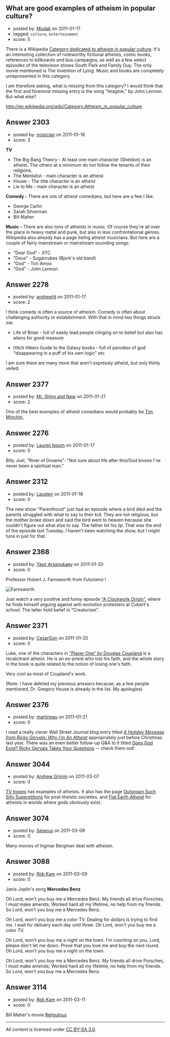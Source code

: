 ## What are good examples of atheism in popular culture?

- posted by: [Mudak](https://stackexchange.com/users/-1/205-mudak) on 2011-01-17
- tagged: `culture`, `entertainment`
- score: 5

There is a Wikipedia <a href=http://en.wikipedia.org/wiki/Category:Atheism_in_popular_culture>Category dedicated to atheism in popular culture</a>.  It's an interesting collection of noteworthy fictional atheists, comic books, references to billboards and bus campaigns, as well as a few select episodes of the television shows South Park and Family Guy.  The only movie mentioned is The Invention of Lying.  Music and books are completely unrepresented in this category.

I am therefore asking, what is missing from this category?  I would think that the first and foremost missing entry is the song "Imagine," by John Lennon.  But what else?

http://en.wikipedia.org/wiki/Category:Atheism_in_popular_culture


## Answer 2303

- posted by: [noisician](https://stackexchange.com/users/-1/90-noisician) on 2011-01-18
- score: 3

**TV**

 - The Big Bang Theory - At least one main character (Sheldon) is an atheist. The others at a minimum do not follow the tenants of their religions.
 - The Mentalist - main character is an atheist
 - House - The title character is an atheist
 - Lie to Me - main character is an atheist

**Comedy -** 
There are lots of atheist comedians, but here are a few I like.

 - George Carlin
 - Sarah Silverman
 - Bill Maher

**Music -**
There are also tons of atheists in music. Of course they're all over the place in heavy metal and punk, but also in less confrontational genres. Wikipedia also already has a page listing atheist musicians. But here are a couple of fairly mainstream or mainstream sounding songs:

 - "Dear God" - XTC
 - "Deus" - Sugarcubes (Bjork's old band)
 - "God" - Tori Amos
 - "God" - John Lennon




## Answer 2278

- posted by: [andrewfd](https://stackexchange.com/users/-1/869-andrewfd) on 2011-01-17
- score: 2

I think comedy is often a source of atheism. Comedy is often about challenging authority or establishment. With that in mind two things struck me:

- Life of Brian - full of easily lead people clinging on to belief but also has aliens for good measure

- Hitch Hikers Guide to the Galaxy books - full of parodies of god "disappearing in a puff of his own logic" etc

I am sure there are many more that aren't expressly atheist, but only thinly veiled. 


## Answer 2377

- posted by: [Mr. Shiny and New](https://stackexchange.com/users/-1/379-mr-shiny-and-new) on 2011-01-21
- score: 2

<p>One of the best examples of atheist comedians would probably be <a href="http://www.timminchin.com/" rel="nofollow">Tim Minchin.</a></p>



## Answer 2276

- posted by: [Lauren Ipsum](https://stackexchange.com/users/-1/71-lauren-ipsum) on 2011-01-17
- score: 0

Billy Joel, "River of Dreams": "Not sure about life after this/God knows I've never been a spiritual man." 


## Answer 2312

- posted by: [Lausten](https://stackexchange.com/users/-1/584-lausten) on 2011-01-18
- score: 0

The new show "Parenthood" just had an episode where a bird died and the parents struggled with what to say to their kid. They are not religious, but the mother broke down and said the bird went to heaven because she couldn't figure out what else to say. The father bit his lip. That was the end of the episode last Tuesday. I haven't been watching the show, but I might tune in just for that. 


## Answer 2368

- posted by: [Yasir Arsanukaev](https://stackexchange.com/users/-1/197-yasir-arsanukaev) on 2011-01-20
- score: 0

<p>Professor Hubert J. Farnsworth from <em>Futurama</em> !</p>

<p><img src="http://i.imgur.com/4DkOM.jpg" alt="Farnsworth"></p>

<p>Just watch a very positive and funny episode <a href="http://en.wikipedia.org/wiki/A_Clockwork_Origin" rel="nofollow">"A Clockwork Origin"</a>, where he finds himself arguing against anti-evolution protesters at Cubert's school. The latter hold belief in "Creaturism".</p>



## Answer 2371

- posted by: [CesarGon](https://stackexchange.com/users/-1/80-cesargon) on 2011-01-20
- score: 0

Luke, one of the characters in <a href="http://en.wikipedia.org/wiki/Player_One">"Player One" by Douglas Coupland</a> is a recalcitrant atheist. He is an ex-priest who lost his faith, and the whole story in the book is quite related to the notion of losing one's faith.

Very cool as most of Coupland's work.

(Note. I have deleted my previous answers because, as a few people mentioned, Dr. Gregory House is already in the list. My apologies)



## Answer 2376

- posted by: [martineau](https://stackexchange.com/users/-1/873-martineau) on 2011-01-21
- score: 0

<p>I read a really clever Wall Street Journal blog entry titled <a href="http://blogs.wsj.com/speakeasy/2010/12/19/a-holiday-message-from-ricky-gervais-why-im-an-atheist/" rel="nofollow"><em>A Holiday Message from Ricky Gervais: Why I'm An Atheist</em></a> appropriately just before Christmas last year. There was an even better follow-up Q&amp;A to it titled <a href="http://blogs.wsj.com/speakeasy/2010/12/22/does-god-exist-ricky-gervais-takes-your-questions/#?mg=com-wsj" rel="nofollow">Does God Exist? Ricky Gervais Takes Your Questions</a> -- check them out!</p>



## Answer 3044

- posted by: [Andrew Grimm](https://stackexchange.com/users/-1/270-andrew-grimm) on 2011-03-07
- score: 0

<p><a href="http://tvtropes.org/pmwiki/pmwiki.php/Main/HollywoodAtheist" rel="nofollow">TV tropes</a> has examples of atheists. It also has the page <a href="http://tvtropes.org/pmwiki/pmwiki.php/Main/OutgrownSuchSillySuperstitions" rel="nofollow">Outgrown Such Silly Superstitions</a> for post-theistic societies, and <a href="http://tvtropes.org/pmwiki/pmwiki.php/Main/FlatEarthAtheist" rel="nofollow">Flat Earth Atheist</a> for atheists in worlds where gods obviously exist.</p>



## Answer 3074

- posted by: [Sejanus](https://stackexchange.com/users/-1/1221-sejanus) on 2011-03-09
- score: 0

Many movies of Ingmar Bergman deal with atheism. 


## Answer 3088

- posted by: [Rob Kam](https://stackexchange.com/users/-1/612-rob-kam) on 2011-03-09
- score: 0

Janis Joplin's song **Mercedes Benz** 

Oh Lord, won't you buy me a Mercedes Benz.
My friends all drive Porsches, I must make amends;
Worked hard all my lifetime, no help from my friends.
So Lord, won't you buy me a Mercedes Benz.

Oh Lord, won't you buy me a color TV.
Dealing for dollars is trying to find me.
I wait for delivery each day until three.
Oh Lord, won't you buy me a color TV.

Oh Lord, won't you buy me a night on the town.
I'm counting on you, Lord, please don't let me down.
Prove that you love me and buy the next round.
Oh Lord, won't you buy me a night on the town.

Oh Lord, won't you buy me a Mercedes Benz.
My friends all drive Porsches, I must make amends;
Worked hard all my lifetime, no help from my friends.
So Lord, won't you buy me a Mercedes Benz. 


## Answer 3114

- posted by: [Rob Kam](https://stackexchange.com/users/-1/612-rob-kam) on 2011-03-11
- score: 0

<p>Bill Maher's movie <a href="http://en.wikipedia.org/wiki/Religulous" rel="nofollow">Religulous</a> </p>




---

All content is licensed under [CC BY-SA 3.0](https://creativecommons.org/licenses/by-sa/3.0/).
